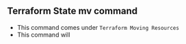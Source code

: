 ## Terraform State mv command
- This command comes under `Terraform Moving Resources`
- This command will 